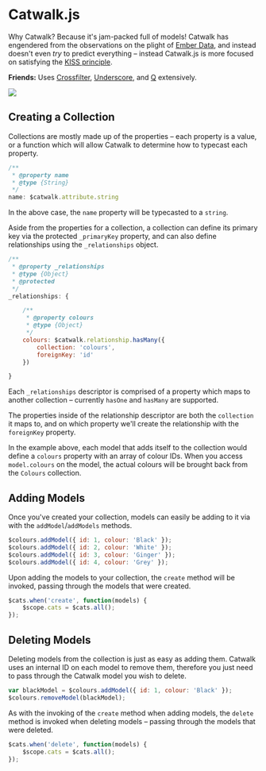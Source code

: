Catwalk.js
======

Why Catwalk? Because it's jam-packed full of models! Catwalk has engendered from the observations on the plight of <a href="https://github.com/emberjs/data" target="_blank">Ember Data</a>, and instead doesn't even *try* to predict everything &ndash; instead Catwalk.js is more focused on satisfying the <a href="http://en.wikipedia.org/wiki/KISS_principle" target="_blank">KISS principle</a>.

**Friends:** Uses <a href="https://github.com/square/crossfilter" target="_blank">Crossfilter</a>, <a href="http://underscorejs.org/" target="_blank">Underscore</a>, and <a href="https://github.com/kriskowal/q" target="_blank">Q</a> extensively.

<img src="http://fc06.deviantart.net/fs37/i/2008/265/2/8/Cat_silhouette_by_valsgalore.png" />

Creating a Collection
-----

Collections are mostly made up of the properties &ndash; each property is a value, or a function which will allow Catwalk to determine how to typecast each property.

```javascript
/**
 * @property name
 * @type {String}
 */
name: $catwalk.attribute.string
```

In the above case, the `name` property will be typecasted to a `string`.

Aside from the properties for a collection, a collection can define its primary key via the protected `_primaryKey` property, and can also define relationships using the `_relationships` object.

```javascript
/**
 * @property _relationships
 * @type {Object}
 * @protected
 */
_relationships: {

    /**
     * @property colours
     * @type {Object}
     */
    colours: $catwalk.relationship.hasMany({
        collection: 'colours',
        foreignKey: 'id'
    })

}
```

Each `_relationships` descriptor is comprised of a property which maps to another collection &ndash; currently `hasOne` and `hasMany` are supported.

The properties inside of the relationship descriptor are both the `collection` it maps to, and on which property we'll create the relationship with the `foreignKey` property.

In the example above, each model that adds itself to the collection would define a `colours` property with an array of colour IDs. When you access `model.colours` on the model, the actual colours will be brought back from the `Colours` collection.

Adding Models
-----

Once you've created your collection, models can easily be adding to it via with the `addModel`/`addModels` methods.

```javascript
$colours.addModel({ id: 1, colour: 'Black' });
$colours.addModel({ id: 2, colour: 'White' });
$colours.addModel({ id: 3, colour: 'Ginger' });
$colours.addModel({ id: 4, colour: 'Grey' });
```

Upon adding the models to your collection, the `create` method will be invoked, passing through the models that were created.

```javascript
$cats.when('create', function(models) {
    $scope.cats = $cats.all();
});
```

Deleting Models
-----

Deleting models from the collection is just as easy as adding them. Catwalk uses an internal ID on each model to remove them, therefore you just need to pass through the Catwalk model you wish to delete.

```javascript
var blackModel = $colours.addModel({ id: 1, colour: 'Black' });
$colours.removeModel(blackModel);
```

As with the invoking of the `create` method when adding models, the `delete` method is invoked when deleting models &ndash; passing through the models that were deleted.

```javascript
$cats.when('delete', function(models) {
    $scope.cats = $cats.all();
});
```